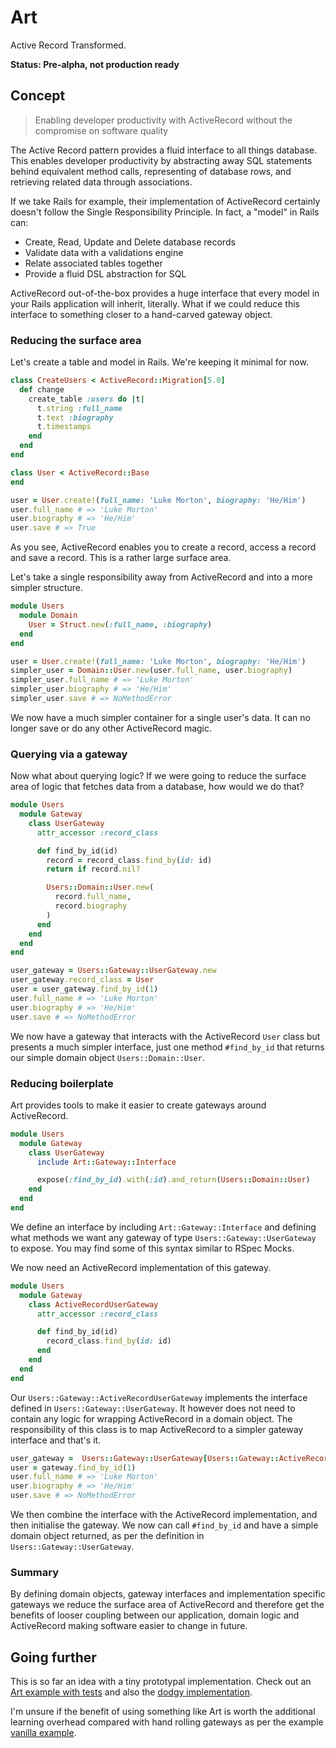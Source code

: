# Art

Active Record Transformed.

**Status: Pre-alpha, not production ready**

## Concept

> Enabling developer productivity with ActiveRecord without the compromise on software quality

The Active Record pattern provides a fluid interface to all things database. This enables developer productivity by abstracting away SQL statements behind equivalent method calls, representing of database rows, and retrieving related data through associations.

If we take Rails for example, their implementation of ActiveRecord certainly doesn't follow the Single Responsibility Principle. In fact, a "model" in Rails can:

 - Create, Read, Update and Delete database records
 - Validate data with a validations engine
 - Relate associated tables together
 - Provide a fluid DSL abstraction for SQL

ActiveRecord out-of-the-box provides a huge interface that every model in your Rails application will inherit, literally. What if we could reduce this interface to something closer to a hand-carved gateway object.

### Reducing the surface area

Let's create a table and model in Rails. We're keeping it minimal for now.

``` ruby
class CreateUsers < ActiveRecord::Migration[5.0]
  def change
    create_table :users do |t|
      t.string :full_name
      t.text :biography
      t.timestamps
    end
  end
end

class User < ActiveRecord::Base
end

user = User.create!(full_name: 'Luke Morton', biography: 'He/Him')
user.full_name # => 'Luke Morton'
user.biography # => 'He/Him'
user.save # => True
```

As you see, ActiveRecord enables you to create a record, access a record and save a record. This is a rather large surface area.

Let's take a single responsibility away from ActiveRecord and into a more simpler structure.

``` ruby
module Users
  module Domain
    User = Struct.new(:full_name, :biography)
  end
end

user = User.create!(full_name: 'Luke Morton', biography: 'He/Him')
simpler_user = Domain::User.new(user.full_name, user.biography)
simpler_user.full_name # => 'Luke Morton'
simpler_user.biography # => 'He/Him'
simpler_user.save # => NoMethodError
```

We now have a much simpler container for a single user's data. It can no longer save or do any other ActiveRecord magic.

### Querying via a gateway

Now what about querying logic? If we were going to reduce the surface area of logic that fetches data from a database, how would we do that?

``` ruby
module Users
  module Gateway
    class UserGateway
      attr_accessor :record_class

      def find_by_id(id)
        record = record_class.find_by(id: id)
        return if record.nil?

        Users::Domain::User.new(
          record.full_name,
          record.biography
        )
      end
    end
  end
end

user_gateway = Users::Gateway::UserGateway.new
user_gateway.record_class = User
user = user_gateway.find_by_id(1)
user.full_name # => 'Luke Morton'
user.biography # => 'He/Him'
user.save # => NoMethodError
```

We now have a gateway that interacts with the ActiveRecord `User` class but presents a much simpler interface, just one method `#find_by_id` that returns our simple domain object `Users::Domain::User`.

### Reducing boilerplate

Art provides tools to make it easier to create gateways around ActiveRecord.

``` ruby
module Users
  module Gateway
    class UserGateway
      include Art::Gateway::Interface

      expose(:find_by_id).with(:id).and_return(Users::Domain::User)
    end
  end
end
```

We define an interface by including `Art::Gateway::Interface` and defining what methods we want any gateway of type `Users::Gateway::UserGateway` to expose. You may find some of this syntax similar to RSpec Mocks.

We now need an ActiveRecord implementation of this gateway.

``` ruby
module Users
  module Gateway
    class ActiveRecordUserGateway
      attr_accessor :record_class

      def find_by_id(id)
        record_class.find_by(id: id)
      end
    end
  end
end
```

Our `Users::Gateway::ActiveRecordUserGateway` implements the interface defined in `Users::Gateway::UserGateway`. It however does not need to contain any logic for wrapping ActiveRecord in a domain object. The responsibility of this class is to map ActiveRecord to a simpler gateway interface and that's it.

``` ruby
user_gateway =  Users::Gateway::UserGateway[Users::Gateway::ActiveRecordUserGateway].new(::User)
user = gateway.find_by_id(1)
user.full_name # => 'Luke Morton'
user.biography # => 'He/Him'
user.save # => NoMethodError
```

We then combine the interface with the ActiveRecord implementation, and then initialise the gateway. We now can call `#find_by_id` and have a simple domain object returned, as per the definition in `Users::Gateway::UserGateway`.

### Summary

By defining domain objects, gateway interfaces and implementation specific gateways we reduce the surface area of ActiveRecord and therefore get the benefits of looser coupling between our application, domain logic and ActiveRecord making software easier to change in future.

## Going further

This is so far an idea with a tiny prototypal implementation. Check out an [Art example with tests](examples/with_art_simple_gateway) and also the [dodgy implementation](lib/art.rb).

I'm unsure if the benefit of using something like Art is worth the additional learning overhead compared with hand rolling gateways as per the example [vanilla example](examples/with_vanilla_clean_architecture).
